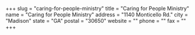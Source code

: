 +++
slug = "caring-for-people-ministry"
title = "Caring for People Ministry"
name = "Caring for People Ministry"
address = "1140 Monticello Rd."
city = "Madison"
state = "GA"
postal = "30650"
website = ""
phone = ""
fax = ""
+++
